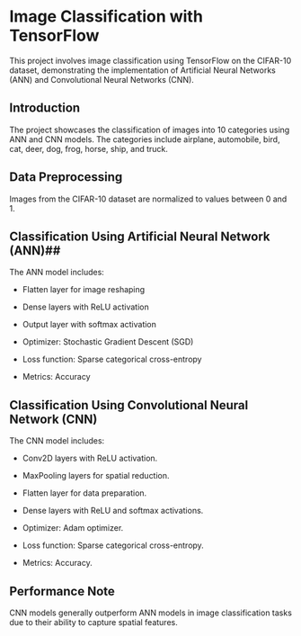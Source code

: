 # Image Classification with TensorFlow #
This project involves image classification using TensorFlow on the CIFAR-10 dataset, demonstrating the implementation of Artificial Neural Networks (ANN) and Convolutional Neural Networks (CNN).

## Introduction ##
The project showcases the classification of images into 10 categories using ANN and CNN models. The categories include airplane, automobile, bird, cat, deer, dog, frog, horse, ship, and truck.

## Data Preprocessing ##
Images from the CIFAR-10 dataset are normalized to values between 0 and 1.

## Classification Using Artificial Neural Network (ANN)##
The ANN model includes:
  * Flatten layer for image reshaping
  
  * Dense layers with ReLU activation
  
  * Output layer with softmax activation
  
  * Optimizer: Stochastic Gradient Descent (SGD)
  
  * Loss function: Sparse categorical cross-entropy
  
  * Metrics: Accuracy

## Classification Using Convolutional Neural Network (CNN) ##
The CNN model includes:
  * Conv2D layers with ReLU activation.
    
  * MaxPooling layers for spatial reduction.
    
  * Flatten layer for data preparation.
    
  * Dense layers with ReLU and softmax activations.
    
  * Optimizer: Adam optimizer.
    
  * Loss function: Sparse categorical cross-entropy.
    
  * Metrics: Accuracy.
    
## Performance Note ##
CNN models generally outperform ANN models in image classification tasks due to their ability to capture spatial features.

